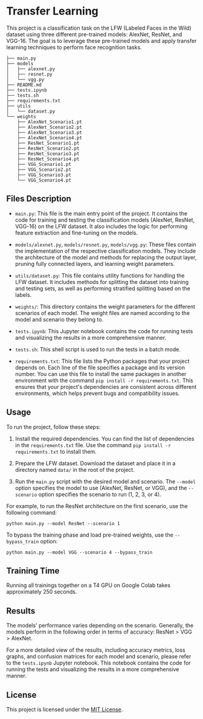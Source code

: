 
# Transfer Learning

This project is a classification task on the LFW (Labeled Faces in the Wild) dataset using three different pre-trained models: AlexNet, ResNet, and VGG-16. The goal is to leverage these pre-trained models and apply transfer learning techniques to perform face recognition tasks.

```
├── main.py
├── models
│   ├── alexnet.py
│   ├── resnet.py
│   └── vgg.py
├── README.md
├── tests.ipynb
├── tests.sh
├── requirements.txt
├── utils
│   └── dataset.py
└── weights
    ├── AlexNet_Scenario1.pt
    ├── AlexNet_Scenario2.pt
    ├── AlexNet_Scenario3.pt
    ├── AlexNet_Scenario4.pt
    ├── ResNet_Scenario1.pt
    ├── ResNet_Scenario2.pt
    ├── ResNet_Scenario3.pt
    ├── ResNet_Scenario4.pt
    ├── VGG_Scenario1.pt
    ├── VGG_Scenario2.pt
    ├── VGG_Scenario3.pt
    └── VGG_Scenario4.pt
```


## Files Description

- `main.py`: This file is the main entry point of the project. It contains the code for training and testing the classification models (AlexNet, ResNet, VGG-16) on the LFW dataset. It also includes the logic for performing feature extraction and fine-tuning on the models.

- `models/alexnet.py`, `models/resnet.py`, `models/vgg.py`: These files contain the implementation of the respective classification models. They include the architecture of the model and methods for replacing the output layer, pruning fully connected layers, and learning weight parameters.

- `utils/dataset.py`: This file contains utility functions for handling the LFW dataset. It includes methods for splitting the dataset into training and testing sets, as well as performing stratified splitting based on the labels.

- `weights/`: This directory contains the weight parameters for the different scenarios of each model. The weight files are named according to the model and scenario they belong to.

- `tests.ipynb`: This Jupyter notebook contains the code for running tests and visualizing the results in a more comprehensive manner.

- `tests.sh`: This shell script is used to run the tests in a batch mode.
- `requirements.txt`: This file lists the Python packages that your project depends on. Each line of the file specifies a package and its version number. You can use this file to install the same packages in another environment with the command `pip install -r requirements.txt`. This ensures that your project's dependencies are consistent across different environments, which helps prevent bugs and compatibility issues.

## Usage

To run the project, follow these steps:

1. Install the required dependencies. You can find the list of dependencies in the `requirements.txt` file. Use the command `pip install -r requirements.txt` to install them.

2. Prepare the LFW dataset. Download the dataset and place it in a directory named `data/` in the root of the project.

3. Run the `main.py` script with the desired model and scenario. The `--model` option specifies the model to use (AlexNet, ResNet, or VGG), and the `--scenario` option specifies the scenario to run (1, 2, 3, or 4).

For example, to run the ResNet architecture on the first scenario, use the following command:

```
python main.py --model ResNet --scenario 1
```

To bypass the training phase and load pre-trained weights, use the `--bypass_train` option:

```
python main.py --model VGG --scenario 4 --bypass_train
```

## Training Time

Running all trainings together on a T4 GPU on Google Colab takes approximately 250 seconds.

## Results

The models' performance varies depending on the scenario. Generally, the models perform in the following order in terms of accuracy: ResNet > VGG > AlexNet.

For a more detailed view of the results, including accuracy metrics, loss graphs, and confusion matrices for each model and scenario, please refer to the `tests.ipynb` Jupyter notebook. This notebook contains the code for running the tests and visualizing the results in a more comprehensive manner.

## License

This project is licensed under the [MIT License](LICENSE).
